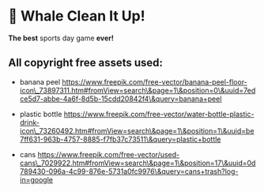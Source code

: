 # 🐳 Whale Clean It Up!
 **The best** sports day game **ever!**


## All copyright free assets used:

- banana peel
https://www.freepik.com/free-vector/banana-peel-floor-icon\_73897311.htm#fromView=search\&page=1\&position=0\&uuid=7edce5d7-abbe-4a6f-8d5b-15cdd20842f4\&query=banana+peel


- plastic bottle
https://www.freepik.com/free-vector/water-bottle-plastic-drink-icon\_73260492.htm#fromView=search\&page=1\&position=1\&uuid=be7ff631-963b-4757-8885-f7fb37c73511\&query=plastic+bottle


- cans
https://www.freepik.com/free-vector/used-cans\_7029922.htm#fromView=search\&page=1\&position=17\&uuid=0d789430-096a-4c99-876e-5731a0fc9976\&query=cans+trash?log-in=google

